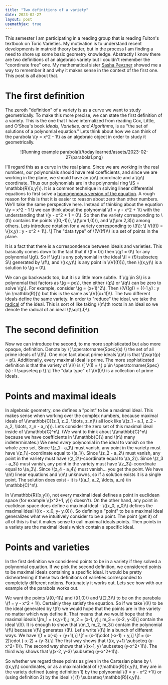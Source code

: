 ```yaml
---
title: "Two definitions of a variety"
date: 2023-02-27
layout: post
usemathjax: true
---
```


This semester I am participating in a reading group that is reading Fulton's textbook on Toric Varieties. My motivation is to understand recent developments in matroid theory better, but in the process I am finding a need to shore up some basic geometry knowledge. Abstractly I know there are two definitions of an algebraic variety but I couldn't remember the "coordinate free" one. My mathematical sister [Sasha Pevzner](https://www-users.cse.umn.edu/~pevzn002/) showed me a way to remember it and why it makes sense in the context of the first one. This post is all about that.

# The first definition

The zeroth "definition" of a variety is as a curve we want to study geometrically. To make this more precise, we can state the first definition of a variety. This is the one that I have internalized from reading Cox, Little, and O'Shea's book *Ideals, Varieties, and Algorithms*, is as "the set of solutions of a polynomial equation." Lets think about how we can think of the parabola \\(y = x^2 - 1\\) as an algebraic object in order to study it geometrically.

<center>
![Running example parabola](/todayilearned/assets/2023-02-27/parabola1.png)
</center>
  
I'll regard this as a curve in the real plane. Since we are working in the real numbers, our polynomials should have real coefficients, and since we are working in the plane, we should have an \\(x\\) coordinate and a \\(y\\) coordinate. Thus our polynomials are in the polynomial ring \\(S = \mathbb{R}[x,y]\\). 
It is a common technique in solving linear differential equations to first solve a [homogeneous version of the equation](https://en.wikipedia.org/wiki/Homogeneous_differential_equation). 
A rough reason for this is that it is easier to reason about zero than other numbers. We'll take the same perspective
here. Instead of thinking about the equation \\(y = x^2 - 1 \\) we can think about the polynomial \\(f = y - x^2 + 1\\) with the understanding that \\(y - x^2 + 1 = 0\\). So then the variety corresponding to \\(f\\) contains the points \\((0,-1)\\), \\((\pm 1,0)\\), and \\((\pm 2,3)\\) among others. Lets introduce notation for a variety corresponding to \\(f\\):
\\[ V((f)) = \\{(x,y) : y - x^2 + 1\\}. \\]
The "data type" of \\(V((f))\\) is a set of points in the plane.

It is a fact that there is a correspondence between ideals and varieties.
This basically comes down to the fact that if \\(f = 0\\) then \\(gf = 0\\) for any polynomial \\(g\\).
So if \\(g\\) is any polynomial in the ideal \\(I = (f)\subseteq S\\) generated by \\(f\\), and \\((x,y)\\) is any point in \\(V((f))\\), then \\((x,y)\\) is a solution to \\(g = 0\\).

We can go backwards too, but it is a little more subtle. If \\(g \in S\\) is a polynomial that factors as
\\(g = pq\\), then either \\(p\\) or \\(q\\) can be zero to solve \\(g\\). For example, consider \\(g = (x+1)^2\\).
Then \\(V((g)) = \{(-1,y) : y \in \mathbb{R}\}\\) but this is the same as \\(V((x+1))\\). The two different ideals
define the same variety. In order to "reduce" the ideal, we take the [radical](https://en.wikipedia.org/wiki/Radical_of_an_ideal) of the ideal. This is sort of like taking \\(n\\)th roots in an ideal so we denote the radical
of an ideal \\(\sqrt{J}\\).

# The second definition

Now we can introduce the second, to me more sophisticated but also more opaque, definition.
Denote by \\( \operatorname{Spec}(s) \\) the set of all prime ideals of \\(S\\). One nice fact about prime
ideals \\(p\\) is that \\(\sqrt{p} = p\\). Additionally, every maximal ideal is prime.
The more sophisticated definition is that the variety of \\(I\\) is
\\[ V(I) = \\{ p \in \operatorname{Spec}(s) : I \supseteq p \\}.\\]
The "data type" of \\(V(I)\\) is a collection of prime ideals.

# Points and maximal ideals

In algebraic geometry, one defines a "point" to be a maximal ideal. This makes sense when working over the complex numbers, because maximal ideals
of \\(\mathbb{C}[z_1, z_2, \ldots, z_n]\\) 
all look like \\((z_1 - a_1, z_2 - a_2, \ldots, z_n - a_n)\\).
Lets consider the zero set of this maximal ideal inside of \\(\mathbb{C}^n\\). (We want to think about \\(\mathbb{C}^n\\) because we have coefficients in \\(\mathbb{C}\\) and \\(n\\) many indeterminates.)
We need *every* polynomial in the ideal to vanish on the whole zero set.
Since \\(z_1 - a_1\\) must vanish, any point in the variety must have \\(z_1\\)-coordinate equal to \\(a_1\\).
Since \\(z_2 - a_2\\) must vanish, any point in the variety must have \\(z_2\\)-coordinate equal to \\(a_2\\).
Since \\(z_3 - a_3\\) must vanish, any point in the variety must have \\(z_3\\)-coordinate equal to \\(a_3\\).
Since \\(z_4 - a_4\\) must vanish... you get the point.
We have \\(n\\) linear equations and \\(n\\) unknowns, so if a solution exists it is a single point.
The solution does exist - it is \\((a_1, a_2, \ldots, a_n) \in \mathbb{C}^n\\).

In \\(\mathbb{R}[x,y]\\), not every maximal ideal defines a point in euclidean space (for example
\\((x^2+1, y)\\) doesn't). On the other hand, any point in euclidean space
does define a maximal ideal - \\((x_0, y_0)\\) defines the maximal ideal \\((x - x_0, y- y_0)\\).
So defining a "point" to be a maximal ideal generalizes what we intuitively consider to be a point. 
The point (get it) of all of this is that it makes sense to call maximal ideals points. Then points in a
variety are the maximal ideals which contain a specific ideal.

# Points and varieties

In the first definition we considered points to be in a variety if they solved a polynomial equation.
If we pick the second definition, we considered points to be maximal ideals containing a specific ideal.
It would be pretty disheartening if these two definitions of varieties corresponded to completely different notions.
Fortunately it works out. Lets see how with our example of the parabola works out.

We want the points \\((0,-1)\\) and \\((1,0)\\) and \\((2,3)\\) to be on the parabola \\(f = y - x^2 + 1\\). Certainly they satisfy the equation. 
So if we take \\(I\\) to be the ideal generated by \\(f\\) we would hope that the points are in the variety no matter
which way define it. That means that we would hope that the maximal ideals
\\[m_1 = (x,y+1),\; m_2 = (x-1, y),\; m_3 = (x-2, y-3)\\]
contain the ideal \\(I\\). It is enough to show that \\(m_1, m_2, m_3\\) contain the polynomial \\(f\\) because
\\(f\\) generates \\(I\\). Let's write \\(f\\) in a bunch of different ways. We have
\\[f = x(-x) + (y+1),\\]
\\[f = (x-1)\cdot (-x-1) + y,\\]
\\[f = (x-2)\cdot (-x-2) + (y-3).\\]
The first way shows that \\((x, y+1) \subseteq (y-x^2+1)\\).
The second way shows that \\((x-1, y) \subseteq (y-x^2+1)\\).
The third way shows that \\((x-2, y-3) \subseteq (y-x^2+1)\\).

So whether we regard these points as given in the Cartesian plane by \\((x,y)\\) coordinates, or as a maximal ideal of
\\(\mathbb{R}[x,y]\\), they are in the variety defined (using definition 1) by the polynomial \\(f = y - x^2 +1\\) or 
(using definition 2) by the ideal \\( (f) \subseteq \mathbb{R}[x,y]\\). 
